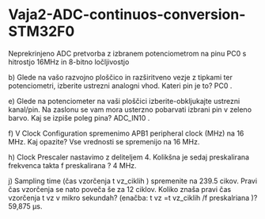 # Vaja2-ADC-continuos-conversion-STM32F0
Neprekrinjeno ADC pretvorba z izbranem potenciometrom na pinu PC0 s hitrostjo 16MHz in 8-bitno ločljivostjo

b) Glede na vašo razvojno ploščico in razširitveno vezje z tipkami ter potenciometri, izberite ustrezni
analogni vhod. Kateri pin je to? PC0 .

e) Glede na potenciometer na vaši ploščici izberite-obkljukajte ustrezni
kanal/pin. Na zaslonu se vam mora usterzno pobarvati izbrani pin v
zeleno barvo. Kaj se izpiše poleg pina? ADC_IN10 .

f) V Clock Configuration spremenimo APB1 peripheral clock (MHz) na 16
MHz. Kaj opazite? Vse vrednosti se spremenijo na 16 MHz.

h) Clock Prescaler nastavimo z deliteljem 4. Kolikšna je sedaj preskalirana frekvenca takta f preskalirana ?
4 MHz.

j) Sampling time (čas vzorčenja t vz_ciklih ) spremenite na 239.5 cikov. Pravi čas vzorčenja se nato poveča še za
12 ciklov. Koliko znaša pravi čas vzorčenja t vz v mikro sekundah?
(enačba: t vz =t vz_ciklih /f preskalriana )? 59,875 µs.
